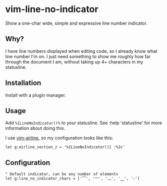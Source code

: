 # vim-line-no-indicator

Show a one-char wide, simple and expressive line number indicator.

## Why?

I have line numbers displayed when editing code, so I already know what line number I'm on. I just need something to show me roughly how far through the document I am, without taking up 4+ characters in my statusline.

## Installation

Install with a plugin manager.

## Usage

Add `%{LineNoIndicator()%` to your statusline.  See :help 'statusline' for more information about doing this.

I use [vim-airline](https://github.com/vim-airline/vim-airline/), so my configuration looks like this:

```vim
let g:airline_section_z = '%{LineNoIndicator()} :%2c'
```

## Configuration

```vim
" Default indicator, can be any number of elements
let g:line_no_indicator_chars = ['⎺', '⎻', '⎼', '⎽', '⎯']
```
